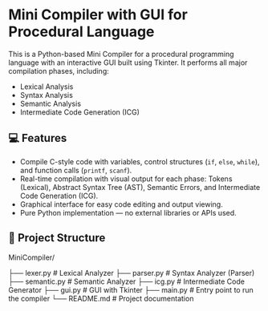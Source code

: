 # Mini Compiler with GUI for Procedural Language

This is a Python-based Mini Compiler for a procedural programming language with an interactive GUI built using Tkinter. It performs all major compilation phases, including:

- Lexical Analysis
- Syntax Analysis
- Semantic Analysis
- Intermediate Code Generation (ICG)

## 💻 Features

- Compile C-style code with variables, control structures (`if`, `else`, `while`), and function calls (`printf`, `scanf`).
- Real-time compilation with visual output for each phase: Tokens (Lexical), Abstract Syntax Tree (AST), Semantic Errors, and Intermediate Code Generation (ICG).
- Graphical interface for easy code editing and output viewing.
- Pure Python implementation — no external libraries or APIs used.

## 📁 Project Structure


MiniCompiler/

├── lexer.py # Lexical Analyzer
├── parser.py # Syntax Analyzer (Parser)
├── semantic.py # Semantic Analyzer
├── icg.py # Intermediate Code Generator
├── gui.py # GUI with Tkinter
├── main.py # Entry point to run the compiler
└── README.md # Project documentation

